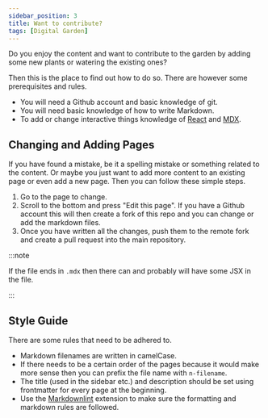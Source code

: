 ```yaml
---
sidebar_position: 3
title: Want to contribute?
tags: [Digital Garden]
---
```


Do you enjoy the content and want to contribute to the garden by adding some new plants or watering the existing ones?

Then this is the place to find out how to do so. There are however some prerequisites and rules.

- You will need a Github account and basic knowledge of git.
- You will need basic knowledge of how to write Markdown.
- To add or change interactive things knowledge of [React](https://reactjs.org/docs/getting-started.html) and [MDX](https://mdxjs.com/docs/getting-started/).

## Changing and Adding Pages

If you have found a mistake, be it a spelling mistake or something related to the content. Or maybe you just want to add more content to an existing page or even add a new page. Then you can follow these simple steps.

1. Go to the page to change.
2. Scroll to the bottom and press "Edit this page". If you have a Github account this will then create a fork of this repo and you can change or add the markdown files.
3. Once you have written all the changes, push them to the remote fork and create a pull request into the main repository.

:::note

If the file ends in `.mdx` then there can and probably will have some JSX in the file.

:::

## Style Guide

There are some rules that need to be adhered to.

- Markdown filenames are written in camelCase.
- If there needs to be a certain order of the pages because it would make more sense then you can prefix the file name with `n-filename`.
- The title (used in the sidebar etc.) and description should be set using frontmatter for every page at the beginning.
- Use the [Markdownlint](https://marketplace.visualstudio.com/items?itemName=DavidAnson.vscode-markdownlint) extension to make sure the formatting and markdown rules are followed.
